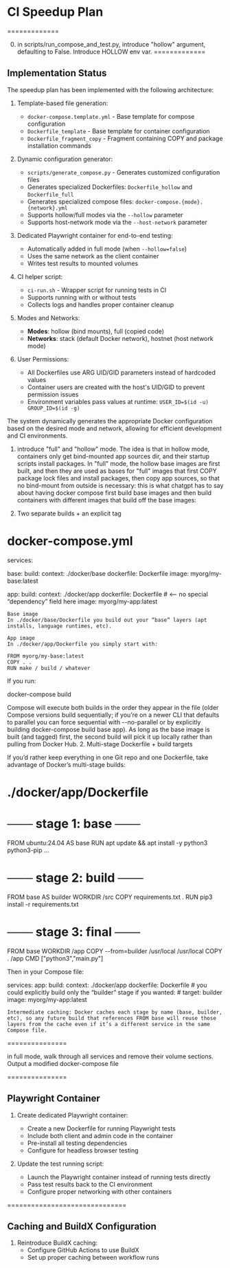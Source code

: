 # CI Speedup Plan

=============

0. in scripts/run_compose_and_test.py, introduce "hollow" argument, defaulting to False. Introduce HOLLOW env var.
=============

## Implementation Status

The speedup plan has been implemented with the following architecture:

1. Template-based file generation:
   - `docker-compose.template.yml` - Base template for compose configuration
   - `Dockerfile_template` - Base template for container configuration
   - `Dockerfile_fragment_copy` - Fragment containing COPY and package installation commands

2. Dynamic configuration generator:
   - `scripts/generate_compose.py` - Generates customized configuration files
   - Generates specialized Dockerfiles: `Dockerfile_hollow` and `Dockerfile_full`
   - Generates specialized compose files: `docker-compose.{mode}.{network}.yml`
   - Supports hollow/full modes via the `--hollow` parameter
   - Supports host-network mode via the `--host-network` parameter

3. Dedicated Playwright container for end-to-end testing:
   - Automatically added in full mode (when `--hollow=false`)
   - Uses the same network as the client container
   - Writes test results to mounted volumes

4. CI helper script:
   - `ci-run.sh` - Wrapper script for running tests in CI
   - Supports running with or without tests
   - Collects logs and handles proper container cleanup

5. Modes and Networks:
   - **Modes**: hollow (bind mounts), full (copied code)
   - **Networks**: stack (default Docker network), hostnet (host network mode)

6. User Permissions:
   - All Dockerfiles use ARG UID/GID parameters instead of hardcoded values
   - Container users are created with the host's UID/GID to prevent permission issues
   - Environment variables pass values at runtime: `USER_ID=$(id -u) GROUP_ID=$(id -g)`

The system dynamically generates the appropriate Docker configuration based on the desired mode and network, allowing for efficient development and CI environments.


1. introduce "full" and "hollow" mode. The idea is that in hollow mode, containers only get bind-mounted app sources dir, and their startup scripts install packages. In "full" mode, the hollow base images are first built, and then they are used as bases for "full" images that first COPY package lock files and install packages, then copy app sources, so that no bind-mount from outside is necessary:
this is what chatgpt has to say about having docker compose first build base images and then build containers with different images that build off the base images:


1. Two separate builds + an explicit tag

# docker-compose.yml
services:

  base:
    build:
      context: ./docker/base
      dockerfile: Dockerfile
    image: myorg/my-base:latest

  app:
    build:
      context: ./docker/app
      dockerfile: Dockerfile
      # <-- no special “dependency” field here
    image: myorg/my-app:latest

    Base image
    In ./docker/base/Dockerfile you build out your “base” layers (apt installs, language runtimes, etc).

    App image
    In ./docker/app/Dockerfile you simply start with:

    FROM myorg/my-base:latest
    COPY . .
    RUN make / build / whatever

If you run:

docker-compose build

Compose will execute both builds in the order they appear in the file (older Compose versions build sequentially; if you’re on a newer CLI that defaults to parallel you can force sequential with --no-parallel or by explicitly building docker-compose build base app). As long as the base image is built (and tagged) first, the second build will pick it up locally rather than pulling from Docker Hub.
2. Multi-stage Dockerfile + build targets

If you’d rather keep everything in one Git repo and one Dockerfile, take advantage of Docker’s multi-stage builds:

# ./docker/app/Dockerfile

# ─── stage 1: base ───
FROM ubuntu:24.04 AS base
RUN apt update && apt install -y python3 python3-pip …  

# ─── stage 2: build ───
FROM base AS builder
WORKDIR /src
COPY requirements.txt .
RUN pip3 install -r requirements.txt

# ─── stage 3: final ───
FROM base
WORKDIR /app
COPY --from=builder /usr/local /usr/local
COPY . /app
CMD ["python3","main.py"]

Then in your Compose file:

services:
  app:
    build:
      context: ./docker/app
      dockerfile: Dockerfile
      # you could explicitly build only the “builder” stage if you wanted:
      # target: builder
    image: myorg/my-app:latest

    Intermediate caching: Docker caches each stage by name (base, builder, etc), so any future build that references FROM base will reuse those layers from the cache even if it’s a different service in the same Compose file.




===============




in full mode, walk through all services and remove their volume sections. Output a modified docker-compose file

===============

## Playwright Container

1. Create dedicated Playwright container:
   - Create a new Dockerfile for running Playwright tests
   - Include both client and admin code in the container
   - Pre-install all testing dependencies
   - Configure for headless browser testing

2. Update the test running script:
   - Launch the Playwright container instead of running tests directly
   - Pass test results back to the CI environment
   - Configure proper networking with other containers

==============================



## Caching and BuildX Configuration

1. Reintroduce BuildX caching:
   - Configure GitHub Actions to use BuildX
   - Set up proper caching between workflow runs


